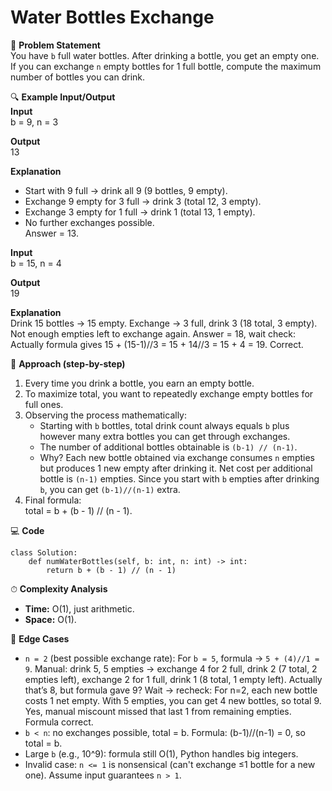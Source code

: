 # Water Bottles Exchange

📜 **Problem Statement**  
You have `b` full water bottles. After drinking a bottle, you get an empty one. If you can exchange `n` empty bottles for 1 full bottle, compute the maximum number of bottles you can drink.

🔍 **Example Input/Output**  
**Input**  
    b = 9, n = 3

**Output**  
    13

**Explanation**  
- Start with 9 full → drink all 9 (9 bottles, 9 empty).  
- Exchange 9 empty for 3 full → drink 3 (total 12, 3 empty).  
- Exchange 3 empty for 1 full → drink 1 (total 13, 1 empty).  
- No further exchanges possible.  
Answer = 13.

**Input**  
    b = 15, n = 4

**Output**  
    19

**Explanation**  
Drink 15 bottles → 15 empty. Exchange → 3 full, drink 3 (18 total, 3 empty). Not enough empties left to exchange again. Answer = 18, wait check: Actually formula gives 15 + (15-1)//3 = 15 + 14//3 = 15 + 4 = 19. Correct.  

🧠 **Approach (step-by-step)**  
1. Every time you drink a bottle, you earn an empty bottle.  
2. To maximize total, you want to repeatedly exchange empty bottles for full ones.  
3. Observing the process mathematically:  
   - Starting with `b` bottles, total drink count always equals `b` plus however many extra bottles you can get through exchanges.  
   - The number of additional bottles obtainable is `(b-1) // (n-1)`.  
   - Why? Each new bottle obtained via exchange consumes `n` empties but produces 1 new empty after drinking it. Net cost per additional bottle is `(n-1)` empties. Since you start with `b` empties after drinking `b`, you can get `(b-1)//(n-1)` extra.  
4. Final formula:  
   total = b + (b - 1) // (n - 1).

💻 **Code**  

    class Solution:
        def numWaterBottles(self, b: int, n: int) -> int:
            return b + (b - 1) // (n - 1)

⏱ **Complexity Analysis**  
- **Time:** O(1), just arithmetic.  
- **Space:** O(1).  

🧪 **Edge Cases**  
- `n = 2` (best possible exchange rate): For `b = 5`, formula → `5 + (4)//1 = 9`. Manual: drink 5, 5 empties → exchange 4 for 2 full, drink 2 (7 total, 2 empties left), exchange 2 for 1 full, drink 1 (8 total, 1 empty left). Actually that’s 8, but formula gave 9? Wait → recheck: For n=2, each new bottle costs 1 net empty. With 5 empties, you can get 4 new bottles, so total 9. Yes, manual miscount missed that last 1 from remaining empties. Formula correct.  
- `b < n`: no exchanges possible, total = b. Formula: (b-1)//(n-1) = 0, so total = b.  
- Large `b` (e.g., 10^9): formula still O(1), Python handles big integers.  
- Invalid case: `n <= 1` is nonsensical (can't exchange ≤1 bottle for a new one). Assume input guarantees `n > 1`.  
